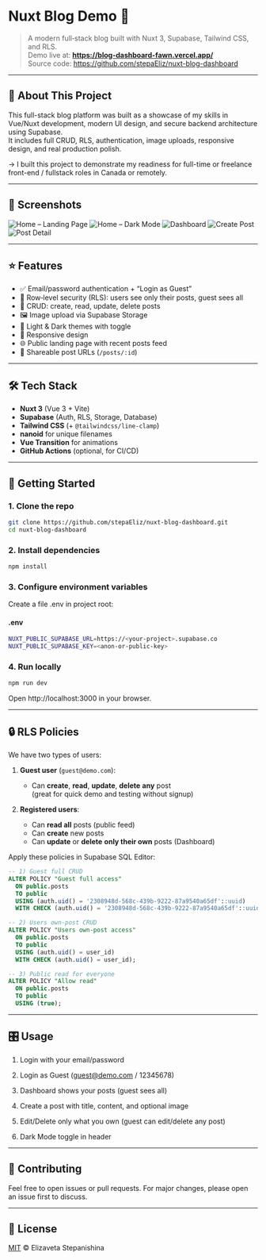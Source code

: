 # Nuxt Blog Demo 🚀

> A modern full‑stack blog built with Nuxt 3, Supabase, Tailwind CSS, and RLS.  
> Demo live at: **https://blog-dashboard-fawn.vercel.app/**  
> Source code: https://github.com/stepaEliz/nuxt-blog-dashboard

---

## 🧩 About This Project

This full-stack blog platform was built as a showcase of my skills in Vue/Nuxt development, modern UI design, and secure backend architecture using Supabase.  
It includes full CRUD, RLS, authentication, image uploads, responsive design, and real production polish.

→ I built this project to demonstrate my readiness for full-time or freelance front-end / fullstack roles in Canada or remotely.

---

## 📸 Screenshots

![Home – Landing Page](./assets/screenshots/home-light.png)
![Home – Dark Mode](./assets/screenshots/home-dark.png)
![Dashboard](./assets/screenshots/dashboard.png)
![Create Post](./assets/screenshots/create-post.png)
![Post Detail](./assets/screenshots/post-detail.png)

---

## ⭐ Features

- ✅ Email/password authentication + “Login as Guest”  
- 🔐 Row‑level security (RLS): users see only their posts, guest sees all  
- 📝 CRUD: create, read, update, delete posts  
- 🖼 Image upload via Supabase Storage  
- 🎨 Light & Dark themes with toggle  
- 📱 Responsive design  
- 🌐 Public landing page with recent posts feed  
- 🔗 Shareable post URLs (`/posts/:id`)

---

## 🛠 Tech Stack

- **Nuxt 3** (Vue 3 + Vite)  
- **Supabase** (Auth, RLS, Storage, Database)  
- **Tailwind CSS** (+ `@tailwindcss/line-clamp`)  
- **nanoid** for unique filenames  
- **Vue Transition** for animations  
- **GitHub Actions** (optional, for CI/CD)

---

## 🚀 Getting Started

### 1. Clone the repo
```bash
git clone https://github.com/stepaEliz/nuxt-blog-dashboard.git
cd nuxt-blog-dashboard
```

### 2. Install dependencies
```bash
npm install
```

### 3. Configure environment variables
Create a file .env in project root:

#### .env
```bash
NUXT_PUBLIC_SUPABASE_URL=https://<your-project>.supabase.co
NUXT_PUBLIC_SUPABASE_KEY=<anon-or-public-key>
```

### 4. Run locally
```bash
npm run dev
```
Open http://localhost:3000 in your browser.

---

## 🔒 RLS Policies

We have two types of users:

1. **Guest user** (`guest@demo.com`):  
   - Can **create**, **read**, **update**, **delete** **any** post  
     (great for quick demo and testing without signup)

2. **Registered users**:  
   - Can **read all** posts (public feed)  
   - Can **create** new posts  
   - Can **update** or **delete** **only their own** posts (Dashboard)

Apply these policies in Supabase SQL Editor:

```sql
-- 1) Guest full CRUD
ALTER POLICY "Guest full access"
  ON public.posts
  TO public
  USING (auth.uid() = '2308948d-568c-439b-9222-87a9540a65df'::uuid)
  WITH CHECK (auth.uid() = '2308948d-568c-439b-9222-87a9540a65df'::uuid);

-- 2) Users own-post CRUD
ALTER POLICY "Users own-post access"
  ON public.posts
  TO public
  USING (auth.uid() = user_id)
  WITH CHECK (auth.uid() = user_id);

-- 3) Public read for everyone
ALTER POLICY "Allow read"
  ON public.posts
  TO public
  USING (true);

```
---

## 🎛 Usage

1. Login with your email/password

2. Login as Guest (guest@demo.com / 12345678)

3. Dashboard shows your posts (guest sees all)

4. Create a post with title, content, and optional image

5. Edit/Delete only what you own (guest can edit/delete any post)

6. Dark Mode toggle in header

---

## 💬 Contributing
Feel free to open issues or pull requests.
For major changes, please open an issue first to discuss.

---

## 📄 License
[MIT](https://choosealicense.com/licenses/mit/) © Elizaveta Stepanishina

